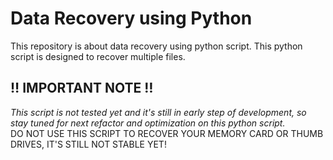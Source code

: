 # Data Recovery using Python
This repository is about data recovery using python script. This python script is designed to recover multiple files.

## ‼️ IMPORTANT NOTE ‼️
_This script is not tested yet and it's still in early step of development, so stay tuned for next refactor and optimization on this python script._
<br>
DO NOT USE THIS SCRIPT TO RECOVER YOUR MEMORY CARD OR THUMB DRIVES, IT'S STILL NOT STABLE YET!